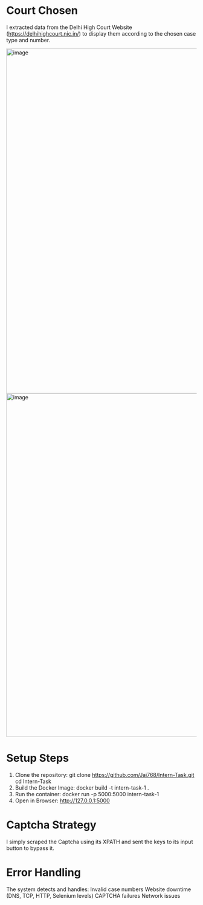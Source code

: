 # Court Chosen
I extracted data from the Delhi High Court Website (https://delhihighcourt.nic.in/) to display them according to the chosen case type and number.

<img width="1919" height="913" alt="image" src="https://github.com/user-attachments/assets/72357d70-b60d-4ab2-9b1c-e6ecce51f505" />

<img width="1919" height="910" alt="image" src="https://github.com/user-attachments/assets/5eacae4c-d18a-46ee-8b64-9cf47caaa7c7" />

# Setup Steps
1. Clone the repository:
   git clone https://github.com/Jai768/Intern-Task.git
   cd Intern-Task
2. Build the Docker Image:
   docker build -t intern-task-1 .
3. Run the container:
   docker run -p 5000:5000 intern-task-1
4. Open in Browser:
   http://127.0.0.1:5000
   
# Captcha Strategy
I simply scraped the Captcha using its XPATH and sent the keys to its input button to bypass it.

# Error Handling 
The system detects and handles:
Invalid case numbers
Website downtime (DNS, TCP, HTTP, Selenium levels)
CAPTCHA failures
Network issues

